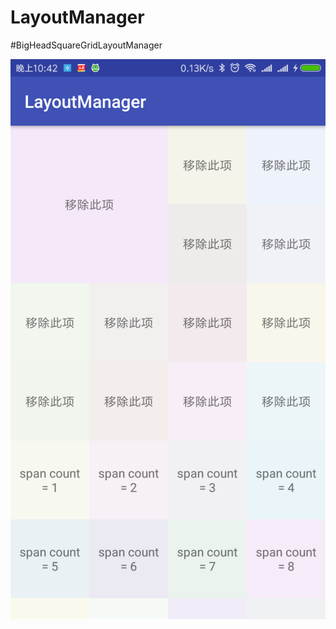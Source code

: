 # LayoutManager

#BigHeadSquareGridLayoutManager

![image](https://github.com/WenHuayu/LayoutManager/blob/master/img/BigHeadSquareGridLayoutManager.png)